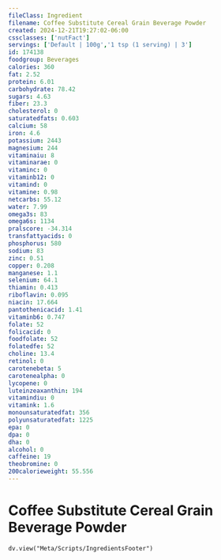 ```yaml
---
fileClass: Ingredient
filename: Coffee Substitute Cereal Grain Beverage Powder
created: 2024-12-21T19:27:02-06:00
cssclasses: ['nutFact']
servings: ['Default | 100g','1 tsp (1 serving) | 3']
id: 174138
foodgroup: Beverages
calories: 360
fat: 2.52
protein: 6.01
carbohydrate: 78.42
sugars: 4.63
fiber: 23.3
cholesterol: 0
saturatedfats: 0.603
calcium: 58
iron: 4.6
potassium: 2443
magnesium: 244
vitaminaiu: 8
vitaminarae: 0
vitaminc: 0
vitaminb12: 0
vitamind: 0
vitamine: 0.98
netcarbs: 55.12
water: 7.99
omega3s: 83
omega6s: 1134
pralscore: -34.314
transfattyacids: 0
phosphorus: 580
sodium: 83
zinc: 0.51
copper: 0.208
manganese: 1.1
selenium: 64.1
thiamin: 0.413
riboflavin: 0.095
niacin: 17.664
pantothenicacid: 1.41
vitaminb6: 0.747
folate: 52
folicacid: 0
foodfolate: 52
folatedfe: 52
choline: 13.4
retinol: 0
carotenebeta: 5
carotenealpha: 0
lycopene: 0
luteinzeaxanthin: 194
vitamindiu: 0
vitamink: 1.6
monounsaturatedfat: 356
polyunsaturatedfat: 1225
epa: 0
dpa: 0
dha: 0
alcohol: 0
caffeine: 19
theobromine: 0
200calorieweight: 55.556
---
```


# Coffee Substitute Cereal Grain Beverage Powder

```dataviewjs
dv.view("Meta/Scripts/IngredientsFooter")
```